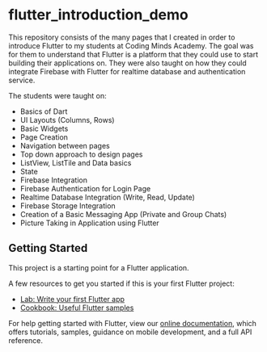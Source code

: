 # flutter_introduction_demo

This repository consists of the many pages that I created in order to introduce
Flutter to my students at Coding Minds Academy. The goal was for them to
understand that Flutter is a platform that they could use to start building their
applications on. They were also taught on how they could integrate Firebase with
Flutter for realtime database and authentication service.

The students were taught on:
- Basics of Dart
- UI Layouts (Columns, Rows)
- Basic Widgets
- Page Creation
- Navigation between pages
- Top down approach to design pages
- ListView, ListTile and Data basics
- State
- Firebase Integration
- Firebase Authentication for Login Page
- Realtime Database Integration (Write, Read, Update)
- Firebase Storage Integration
- Creation of a Basic Messaging App (Private and Group Chats)
- Picture Taking in Application using Flutter

## Getting Started

This project is a starting point for a Flutter application.

A few resources to get you started if this is your first Flutter project:

- [Lab: Write your first Flutter app](https://flutter.dev/docs/get-started/codelab)
- [Cookbook: Useful Flutter samples](https://flutter.dev/docs/cookbook)

For help getting started with Flutter, view our
[online documentation](https://flutter.dev/docs), which offers tutorials,
samples, guidance on mobile development, and a full API reference.
